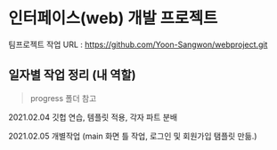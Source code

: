 # 인터페이스(web) 개발 프로젝트

팀프로젝트 작업 URL : https://github.com/Yoon-Sangwon/webproject.git



## 일자별 작업 정리 (내 역할) 

>  progress 폴더 참고

2021.02.04 깃헙 연습, 템플릿 적용, 각자 파트 분배

2021.02.05 개별작업 (main 화면 틀 작업, 로그인 및 회원가입 탬플릿 만듦.)